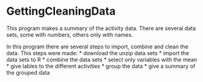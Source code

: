 # GettingCleaningData
This program makes a summary of the activity data. There are several data sets, some with numbers, others only with names. 

In this program there are several steps to import, combine and clean the data. This steps were made:
	* download the unzip data sets
	* import the data sets to R
	* combine the data sets
	* select only variables with the mean
	* give lables to the different activities
	* group the data
	* give a summary of the grouped data
